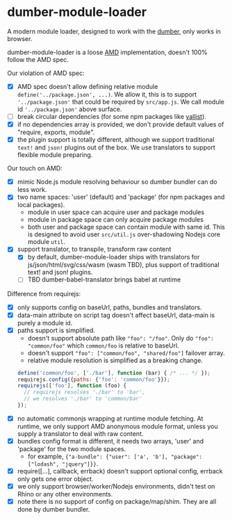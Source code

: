 # dumber-module-loader

A modern module loader, designed to work with the [dumber](https://github.com/huochunpeng/dumber), only works in browser.

dumber-module-loader is a loose [AMD](https://github.com/amdjs/amdjs-api) implementation, doesn't 100% follow the AMD spec.

Our violation of AMD spec:

* [x] AMD spec doesn't allow defining relative module `define('../package.json', ...)`. We allow it, this is to support `'../package.json'` that could be required by `src/app.js`. We call module id `'../package.json'` above surface.
* [ ] break circular dependencies (for some npm packages like [yallist](https://github.com/isaacs/yallist)).
* [x] if no dependencies array is provided, we don't provide default values of "require, exports, module".
* [x] the plugin support is totally different, although we support traditional `text!` and `json!` plugins out of the box. We use translators to support flexible module preparing.

Our touch on AMD:

* [x] mimic Node.js module resolving behaviour so dumber bundler can do less work.
* [x] two name spaces: 'user' (default) and 'package' (for npm packages and local packages).
  - module in user space can acquire user and package modules
  - module in package space can only acquire package modules
  - both user and package space can contain module with same id. This is designed to avoid user `src/util.js` over-shadowing Nodejs core module `util`.
* [x] support translator, to transpile, transform raw content
  - [x] by default, dumber-module-loader ships with translators for js/json/html/svg/css/wasm (wasm TBD), plus support of traditional text! and json! plugins.
  - [ ] TBD dumber-babel-translator brings babel at runtime

Difference from requirejs:

* [x] only supports config on baseUrl, paths, bundles and translators.
* [x] data-main attribute on script tag doesn't affect baseUrl, data-main is purely a module id.
* [x] paths support is simplified.
  - doesn't support absolute path like `"foo": "/foo"`. Only do `"foo": "common/foo"` which `common/foo` is relative to baseUrl.
  - doesn't support `"foo": ["common/foo", "shared/foo"]` failover array.
  - relative module resolution is simplified as a breaking change.
  ```js
  define('common/foo', ['./bar'], function (bar) { /* ... */ });
  requirejs.config({paths: {'foo': 'common/foo'}});
  requirejs(['foo'], function (foo) {
    // requirejs resolves './bar' to 'bar',
    // we resolves './bar' to 'common/bar'
  });
  ```
* [x] no automatic commonjs wrapping at runtime module fetching. At runtime, we only support AMD anonymous module format, unless you supply a translator to deal with raw content.
* [x] bundles config format is different, it needs two arrays, 'user' and 'package' for the two module spaces.
  - for example, `{"a-bundle": {"user": ['a', 'b'], "package": ["lodash", "jquery"]}}`.
* [x] require([...], callback, errback) doesn't support optional config, errback only gets one error object.
* [x] we only support browser/worker/Nodejs environments, didn't test on Rhino or any other environments.
* [x] note there is no support of config on package/map/shim. They are all done by dumber bundler.
